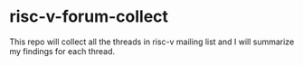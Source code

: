 # risc-v-forum-collect
This repo will collect all the threads in risc-v mailing list and I will summarize my findings for each thread.
